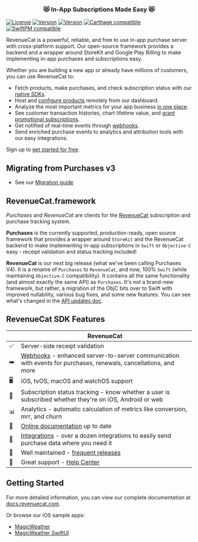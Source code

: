 <h3 align="center">😻 In-App Subscriptions Made Easy 😻</h1>

[![License](https://img.shields.io/cocoapods/l/RevenueCat.svg?style=flat)](http://cocoapods.org/pods/RevenueCat)
[![Version](https://img.shields.io/cocoapods/v/Purchases.svg?style=flat)](https://cocoapods.org/pods/RevenueCat)
[![Version](https://img.shields.io/cocoapods/v/RevenueCat.svg?style=flat)](https://cocoapods.org/pods/RevenueCat)
[![Carthage compatible](https://img.shields.io/badge/Carthage-compatible-4BC51D.svg?style=flat)](https://docs.revenuecat.com/docs/ios#section-install-via-carthage)
[![SwiftPM compatible](https://img.shields.io/badge/SwiftPM-compatible-orange.svg)](https://docs.revenuecat.com/docs/ios#section-install-via-swift-package-manager)

RevenueCat is a powerful, reliable, and free to use in-app purchase server with cross-platform support. Our open-source framework provides a backend and a wrapper around StoreKit and Google Play Billing to make implementing in-app purchases and subscriptions easy. 

Whether you are building a new app or already have millions of customers, you can use RevenueCat to:

  * Fetch products, make purchases, and check subscription status with our [native SDKs](https://docs.revenuecat.com/docs/installation). 
  * Host and [configure products](https://docs.revenuecat.com/docs/entitlements) remotely from our dashboard. 
  * Analyze the most important metrics for your app business [in one place](https://docs.revenuecat.com/docs/charts).
  * See customer transaction histories, chart lifetime value, and [grant promotional subscriptions](https://docs.revenuecat.com/docs/customers).
  * Get notified of real-time events through [webhooks](https://docs.revenuecat.com/docs/webhooks).
  * Send enriched purchase events to analytics and attribution tools with our easy integrations.

Sign up to [get started for free](https://app.revenuecat.com/signup).

## Migrating from Purchases v3
- See our [Migration guide](Documentation.docc/V4_API_Migration_guide.md)

## RevenueCat.framework

*Purchases* and *RevenueCat* are clients for the [RevenueCat](https://www.revenuecat.com/) subscription and purchase tracking system.

**Purchases** is the currently supported, production-ready, open source framework that provides a wrapper around `StoreKit` and the RevenueCat backend to make implementing in-app subscriptions in `Swift` or `Objective-C` easy - receipt validation and status tracking included! 

**RevenueCat** is our next big release (what we've been calling Purchases V4). It is a rename of `Purchases` to `RevenueCat`, and now, 100% `Swift` (while maintaining `Objective-C` compatibility). It contains all the same functionality (and almost exactly the same API) as `Purchases`. It's not a brand-new framework, but rather, a migration of the ObjC bits over to Swift with improved nullability, various bug fixes, and some new features. You can see what's changed in the [API updates doc](https://rev.cat/uet).

## RevenueCat SDK Features
|   | RevenueCat |
| --- | --- |
✅ | Server-side receipt validation
➡️ | [Webhooks](https://docs.revenuecat.com/docs/webhooks) - enhanced server-to-server communication with events for purchases, renewals, cancellations, and more
🖥 | iOS, tvOS, macOS and watchOS support
🎯 | Subscription status tracking - know whether a user is subscribed whether they're on iOS, Android or web
📊 | Analytics - automatic calculation of metrics like conversion, mrr, and churn
📝 | [Online documentation](https://docs.revenuecat.com/docs) up to date
🔀 | [Integrations](https://www.revenuecat.com/integrations) - over a dozen integrations to easily send purchase data where you need it
💯 | Well maintained - [frequent releases](https://github.com/RevenueCat/purchases-ios/releases)
📮 | Great support - [Help Center](https://community.revenuecat.com)

## Getting Started
For more detailed information, you can view our complete documentation at [docs.revenuecat.com](https://docs.revenuecat.com/docs).

Or browse our iOS sample apps:
- [MagicWeather](Examples/MagicWeather)
- [MagicWeather SwiftUI](Examples/MagicWeatherSwiftUI)